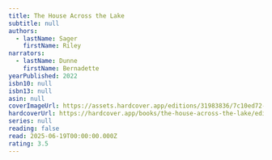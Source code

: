 ```yaml
---
title: The House Across the Lake
subtitle: null
authors:
  - lastName: Sager
    firstName: Riley
narrators:
  - lastName: Dunne
    firstName: Bernadette
yearPublished: 2022
isbn10: null
isbn13: null
asin: null
coverImageUrl: https://assets.hardcover.app/editions/31983836/7c10ed72-599b-46b0-b808-6d231f1b8343.jpg
hardcoverUrl: https://hardcover.app/books/the-house-across-the-lake/editions/31983836
series: null
reading: false
read: 2025-06-19T00:00:00.000Z
rating: 3.5
---
```

